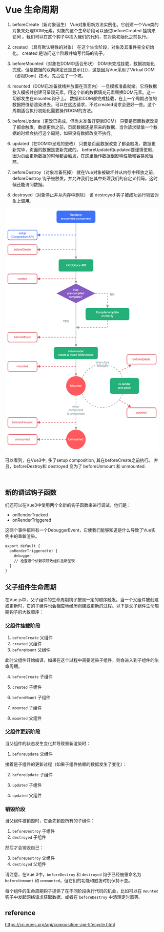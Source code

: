 #  Vue 生命周期

1. beforeCreate（新对象诞生）
Vue对象用新方法实例化。它创建一个Vue类的对象来处理DOM元素。对象的这个生命阶段可以通过beforeCreated 挂钩来访问 。我们可以在这个钩子中插入我们的代码，在对象初始化之前执行。

2. created （具有默认特性的对象）
在这个生命阶段，对象及其事件完全初始化。 created 是访问这个阶段并编写代码的钩子。

3. beforeMounted（对象在DOM中适合形状）
DOM未完成挂载，数据初始化完成，但是数据的双向绑定还是显示{{}}，这是因为Vue采用了Virtual DOM（虚拟Dom）技术。先占住了一个坑。

4. mounted（DOM已准备就绪并放置在页面内）
一旦模板准备就绪。它将数据放入模板并创建可呈现元素。用这个新的数据填充元素替换DOM元素。这一切都发生在mounted钩子上。
数据和DOM都完成挂载，在上一个周期占位的数据把值给渲染进去。可以在这边请求，不过created请求会更好一些。这个周期适合执行初始化需要操作DOM的方法。

5. beforeUpdate（更改已完成，但尚未准备好更新DOM）
只要是页面数据改变了都会触发，数据更新之前，页面数据还是原来的数据，当你请求赋值一个数据的时候会执行这个周期，如果没有数据改变不执行。

6. updated（在DOM中呈现的更改）
只要是页面数据改变了都会触发，数据更新完毕，页面的数据是更新完成的。
beforeUpdate和updated要谨慎使用，因为页面更新数据的时候都会触发，在这里操作数据很影响性能和容易死循环。

7. beforeDestroy（对象准备死掉）
就在Vue对象被破坏并从内存中释放之前， deforeDestroy 钩子被触发，并允许我们在其中处理我们的自定义代码，这时候还能访问数据。

8. destroyed（对象停止并从内存中删除）
该 destroyed 钩子被成功运行销毁对象上调用。


<img src="vue3的生命周期.png" />

可以看到，在Vue3中, 多了setup composition, 其在beforeCreate之前执行。
并且，beforeDestroy和 destroyed 变为了 beforeUnmount 和 unmounted.

<br>

## 新的调试钩子函数
们还可以在Vue3中使用两个全新的钩子函数来进行调试。他们是：
- onRenderTracked
- onRenderTriggered

这两个事件都带有一个DebuggerEvent，它使我们能够知道是什么导致了Vue实例中的重新渲染。
```
export default {
  onRenderTriggered(e) {
    debugger
    // 检查哪个依赖项导致组件重新呈现
  }
}
```

## 父子组件生命周期
在Vue.js中，父子组件的生命周期钩子按照一定的顺序触发。当一个父组件被创建或更新时，它的子组件也会相应地经历创建或更新的过程。以下是父子组件生命周期钩子的大致顺序：

### 父组件挂载阶段

1. `beforeCreate` 父组件
2. `created` 父组件
3. `beforeMount` 父组件

此时父组件开始编译，如果在这个过程中需要渲染子组件，则会进入到子组件的生命周期。

4. `beforeCreate` 子组件
5. `created` 子组件
6. `beforeMount` 子组件
7. `mounted` 子组件

8. `mounted` 父组件

### 父组件更新阶段

当父组件的状态发生变化并导致重新渲染时：

1. `beforeUpdate` 父组件

接着是子组件的更新过程（如果子组件依赖的数据发生了变化）：

2. `beforeUpdate` 子组件
3. `updated` 子组件

4. `updated` 父组件

### 销毁阶段

当父组件被销毁时，它会先销毁所有的子组件：

1. `beforeDestroy` 子组件
2. `destroyed` 子组件

然后才会销毁自己：

3. `beforeDestroy` 父组件
4. `destroyed` 父组件

请注意，在Vue 3中，`beforeDestroy` 和 `destroyed` 钩子已经被重命名为 `beforeUnmount` 和 `unmounted`，但它们的功能和触发时机保持不变。

每个组件的生命周期钩子提供了在不同阶段执行代码的机会，比如可以在 `mounted` 钩子中发起网络请求获取数据，或者在 `beforeDestroy` 中清理定时器等。

## reference
https://cn.vuejs.org/api/composition-api-lifecycle.html